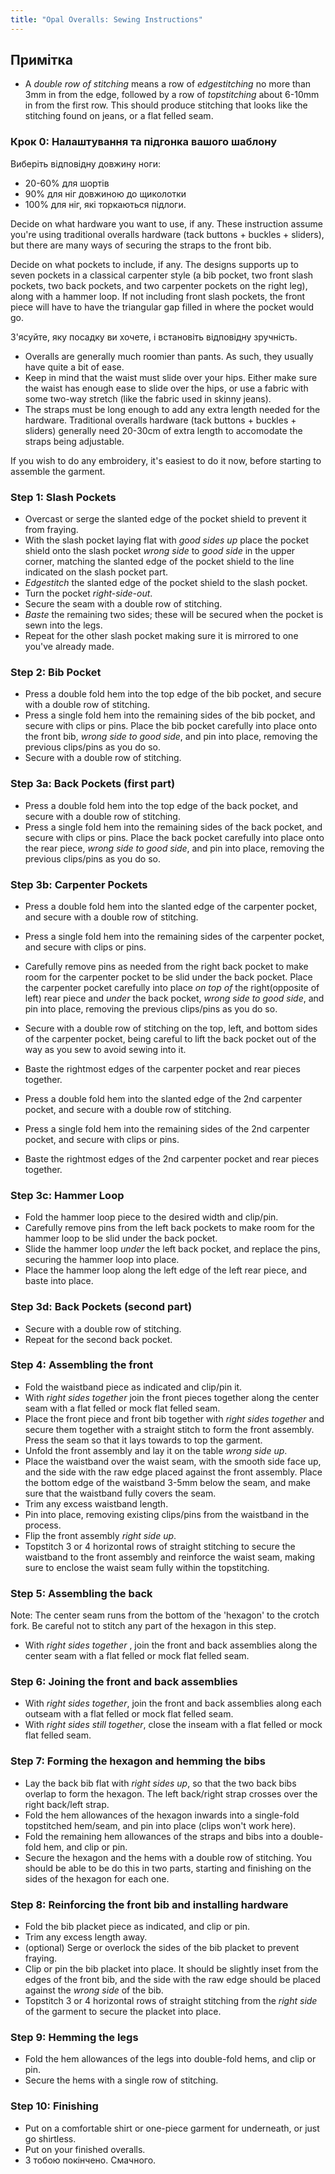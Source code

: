 ```yaml
---
title: "Opal Overalls: Sewing Instructions"
---
```


## Примітка

- A _double row of stitching_ means a row of _edgestitching_ no more than 3mm in from the edge, followed by a row of _topstitching_ about 6-10mm in from the first row. This should produce stitching that looks like the stitching found on jeans, or a flat felled seam.

### Крок 0: Налаштування та підгонка вашого шаблону

Виберіть відповідну довжину ноги:

- 20-60% для шортів
- 90% для ніг довжиною до щиколотки
- 100% для ніг, які торкаються підлоги.

Decide on what hardware you want to use, if any. These instruction assume you're using traditional overalls hardware (tack buttons + buckles + sliders), but there are many ways of securing the straps to the front bib.

Decide on what pockets to include, if any. The designs supports up to seven pockets in a classical carpenter style (a bib pocket, two front slash pockets, two back pockets, and two carpenter pockets on the right leg), along with a hammer loop. If not including front slash pockets, the front piece will have to have the triangular gap filled in where the pocket would go.

З'ясуйте, яку посадку ви хочете, і встановіть відповідну зручність.

- Overalls are generally much roomier than pants. As such, they usually have quite a bit of ease.
- Keep in mind that the waist must slide over your hips. Either make sure the waist has enough ease to slide over the hips, or use a fabric with some two-way stretch (like the fabric used in skinny jeans).
- The straps must be long enough to add any extra length needed for the hardware. Traditional overalls hardware (tack buttons + buckles + sliders) generally need 20-30cm of extra length to accomodate the straps being adjustable.

If you wish to do any embroidery, it's easiest to do it now, before starting to assemble the garment.

### Step 1: Slash Pockets

- Overcast or serge the slanted edge of the pocket shield to prevent it from fraying.
- With the slash pocket laying flat with _good sides up_ place the pocket shield onto the slash pocket _wrong side_ to _good side_ in the upper corner, matching the slanted edge of the pocket shield to the line indicated on the slash pocket part.
- _Edgestitch_ the slanted edge of the pocket shield to the slash pocket.
- Turn the pocket _right-side-out_.
- Secure the seam with a double row of stitching.
- _Baste_ the remaining two sides; these will be secured when the pocket is sewn into the legs.
- Repeat for the other slash pocket making sure it is mirrored to one you've already made.

### Step 2: Bib Pocket

- Press a double fold hem into the top edge of the bib pocket, and secure with a double row of stitching.
- Press a single fold hem into the remaining sides of the bib pocket, and secure with clips or pins. Place the bib pocket carefully into place onto the front bib, _wrong side to good side_, and pin into place, removing the previous clips/pins as you do so.
- Secure with a double row of stitching.

### Step 3a: Back Pockets (first part)

- Press a double fold hem into the top edge of the back pocket, and secure with a double row of stitching.
- Press a single fold hem into the remaining sides of the back pocket, and secure with clips or pins. Place the back pocket carefully into place onto the rear piece, _wrong side to good side_, and pin into place, removing the previous clips/pins as you do so.

### Step 3b: Carpenter Pockets

- Press a double fold hem into the slanted edge of the carpenter pocket, and secure with a double row of stitching.

- Press a single fold hem into the remaining sides of the carpenter pocket, and secure with clips or pins.

- Carefully remove pins as needed from the right back pocket to make room for the carpenter pocket to be slid under the back pocket.
  Place the carpenter pocket carefully into place _on top of_ the right(opposite of left) rear piece and _under_ the back pocket, _wrong side to good side_, and pin into place, removing the previous clips/pins as you do so.

- Secure with a double row of stitching on the top, left, and bottom sides of the carpenter pocket, being careful to lift the back pocket out of the way as you sew to avoid sewing into it.

- Baste the rightmost edges of the carpenter pocket and rear pieces together.

- Press a double fold hem into the slanted edge of the 2nd carpenter pocket, and secure with a double row of stitching.

- Press a single fold hem into the remaining sides of the 2nd carpenter pocket, and secure with clips or pins.

- Baste the rightmost edges of the 2nd carpenter pocket and rear pieces together.

### Step 3c: Hammer Loop

- Fold the hammer loop piece to the desired width and clip/pin.
- Carefully remove pins from the left back pockets to make room for the hammer loop to be slid under the back pocket.
- Slide the hammer loop _under_ the left back pocket, and replace the pins, securing the hammer loop into place.
- Place the hammer loop along the left edge of the left rear piece, and baste into place.

### Step 3d: Back Pockets (second part)

- Secure with a double row of stitching.
- Repeat for the second back pocket.

### Step 4: Assembling the front

- Fold the waistband piece as indicated and clip/pin it.
- With _right sides together_ join the front pieces together along the center seam with a flat felled or mock flat felled seam.
- Place the front piece and front bib together with _right sides together_ and secure them together with a straight stitch to form the front assembly. Press the seam so that it lays towards to top the garment.
- Unfold the front assembly and lay it on the table _wrong side up_.
- Place the waistband over the waist seam, with the smooth side face up, and the side with the raw edge placed against the front assembly. Place the bottom edge of the waistband 3-5mm below the seam, and make sure that the waistband fully covers the seam.
- Trim any excess waistband length.
- Pin into place, removing existing clips/pins from the waistband in the process.
- Flip the front assembly _right side up_.
- Topstitch 3 or 4 horizontal rows of straight stitching to secure the waistband to the front assembly and reinforce the waist seam, making sure to enclose the waist seam fully within the topstitching.

### Step 5: Assembling the back

Note: The center seam runs from the bottom of the 'hexagon' to the crotch fork. Be careful not to stitch any part of the hexagon in this step.

- With _right sides together_ , join the front and back assemblies along the center seam with a flat felled or mock flat felled seam.

### Step 6: Joining the front and back assemblies

- With _right sides together_, join the front and back assemblies along each outseam with a flat felled or mock flat felled seam.
- With _right sides still together_, close the inseam with a flat felled or mock flat felled seam.

### Step 7: Forming the hexagon and hemming the bibs

- Lay the back bib flat with _right sides up_, so that the two back bibs overlap to form the hexagon. The left back/right strap crosses over the right back/left strap.
- Fold the hem allowances of the hexagon inwards into a single-fold topstitched hem/seam, and pin into place (clips won't work here).
- Fold the remaining hem allowances of the straps and bibs into a double-fold hem, and clip or pin.
- Secure the hexagon and the hems with a double row of stitching. You should be able to be do this in two parts, starting and finishing on the sides of the hexagon for each one.

### Step 8: Reinforcing the front bib and installing hardware

- Fold the bib placket piece as indicated, and clip or pin.
- Trim any excess length away.
- (optional) Serge or overlock the sides of the bib placket to prevent fraying.
- Clip or pin the bib placket into place. It should be slightly inset from the edges of the front bib, and the side with the raw edge should be placed against the _wrong side_ of the bib.
- Topstitch 3 or 4 horizontal rows of straight stitching from the _right side_ of the garment to secure the placket into place.

### Step 9: Hemming the legs

- Fold the hem allowances of the legs into double-fold hems, and clip or pin.
- Secure the hems with a single row of stitching.

### Step 10: Finishing

- Put on a comfortable shirt or one-piece garment for underneath, or just go shirtless.
- Put on your finished overalls.
- З тобою покінчено. Смачного.
